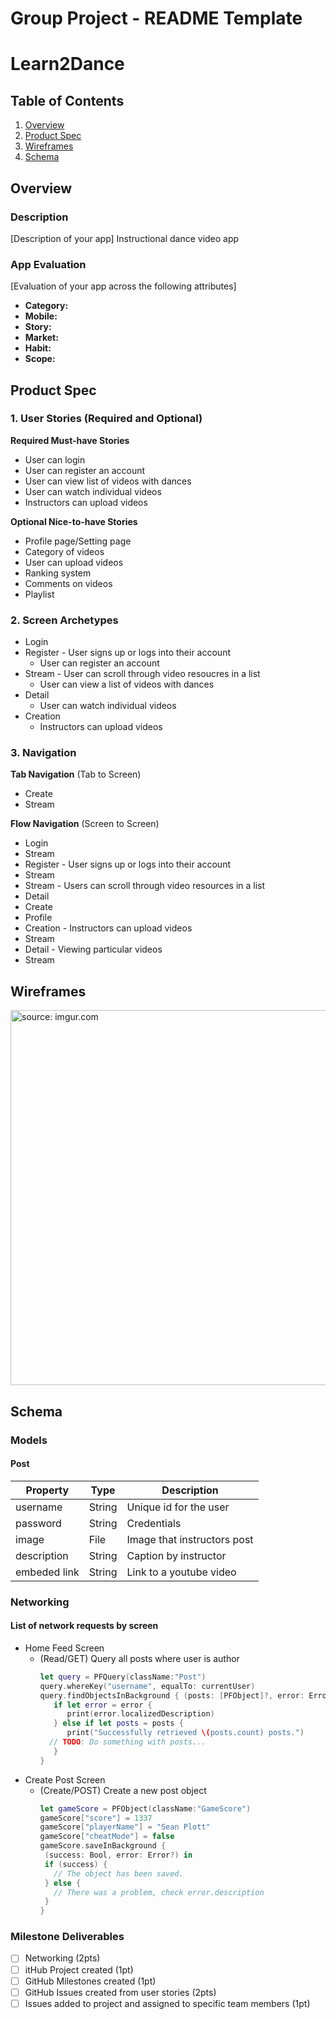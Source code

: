 Group Project - README Template
===

# Learn2Dance

## Table of Contents
1. [Overview](#Overview)
1. [Product Spec](#Product-Spec)
1. [Wireframes](#Wireframes)
2. [Schema](#Schema)

## Overview
### Description
[Description of your app]
Instructional dance video app

### App Evaluation
[Evaluation of your app across the following attributes]
- **Category:**
- **Mobile:**
- **Story:**
- **Market:**
- **Habit:**
- **Scope:**

## Product Spec

### 1. User Stories (Required and Optional)

**Required Must-have Stories**

* User can login
* User can register an account
* User can view list of videos with dances
* User can watch individual videos
* Instructors can upload videos


**Optional Nice-to-have Stories**

* Profile page/Setting page
* Category of videos
* User can upload videos
* Ranking system
* Comments on videos
* Playlist 

### 2. Screen Archetypes

* Login
* Register - User signs up or logs into their account
    * User can register an account
* Stream - User can scroll through video resoucres in a list
    * User can view a list of videos with dances
* Detail 
    * User can watch individual videos
* Creation
    * Instructors can upload videos

### 3. Navigation

**Tab Navigation** (Tab to Screen)

* Create
* Stream

**Flow Navigation** (Screen to Screen)

* Login
 * Stream
* Register - User signs up or logs into their account
 * Stream 
* Stream - Users can scroll through video resources in a list
 * Detail
 * Create
 * Profile 
* Creation - Instructors can upload videos
 * Stream
* Detail - Viewing particular videos
 * Stream

## Wireframes
<a href="https://imgur.com/dd3c2CY"><img src="https://i.imgur.com/dd3c2CY.jpg" title="source: imgur.com" width=600></a>

## Schema 
### Models
#### Post

   | Property      | Type     | Description |
   | ------------- | -------- | ------------|
   | username      | String   | Unique id for the user |
   | password      | String   | Credentials |
   | image         | File     | Image that instructors post |
   | description   | String   | Caption by instructor |
   | embeded link  | String   | Link to a youtube video |
   
### Networking
#### List of network requests by screen
   - Home Feed Screen
      - (Read/GET) Query all posts where user is author
         ```swift
         let query = PFQuery(className:"Post")
         query.whereKey("username", equalTo: currentUser)
         query.findObjectsInBackground { (posts: [PFObject]?, error: Error?) in
            if let error = error { 
               print(error.localizedDescription)
            } else if let posts = posts {
               print("Successfully retrieved \(posts.count) posts.")
           // TODO: Do something with posts...
            }
         }
         ```
   - Create Post Screen
      - (Create/POST) Create a new post object
          ```swift
         let gameScore = PFObject(className:"GameScore")
         gameScore["score"] = 1337
         gameScore["playerName"] = "Sean Plott"
         gameScore["cheatMode"] = false
         gameScore.saveInBackground {
           (success: Bool, error: Error?) in
           if (success) {
             // The object has been saved.
           } else {
             // There was a problem, check error.description
           }
         }
         ```
### Milestone Deliverables
- [ ] Networking (2pts)
- [ ] itHub Project created (1pt)
- [ ] GitHub Milestones created (1pt)
- [ ] GitHub Issues created from user stories (2pts)
- [ ] Issues added to project and assigned to specific team members (1pt)
